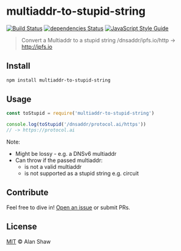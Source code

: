 # multiaddr-to-stupid-string

[![Build Status](https://travis-ci.org/tableflip/multiaddr-to-stupid-string.svg?branch=master)](https://travis-ci.org/tableflip/multiaddr-to-stupid-string) [![dependencies Status](https://david-dm.org/tableflip/multiaddr-to-stupid-string/status.svg)](https://david-dm.org/tableflip/multiaddr-to-stupid-string) [![JavaScript Style Guide](https://img.shields.io/badge/code_style-standard-brightgreen.svg)](https://standardjs.com)


> Convert a Multiaddr to a stupid string /dnsaddr/ipfs.io/http -> http://ipfs.io

## Install

```sh
npm install multiaddr-to-stupid-string
```

## Usage

```js
const toStupid = require('multiaddr-to-stupid-string')

console.log(toStupid('/dnsaddr/protocol.ai/https'))
// -> https://protocol.ai
```

Note:

* Might be lossy - e.g. a DNSv6 multiaddr
* Can throw if the passed multiaddr:
    * is not a valid multiaddr
    * is not supported as a stupid string e.g. circuit

## Contribute

Feel free to dive in! [Open an issue](https://github.com/tableflip/multiaddr-to-stupid-string/issues/new) or submit PRs.

## License

[MIT](LICENSE) © Alan Shaw
